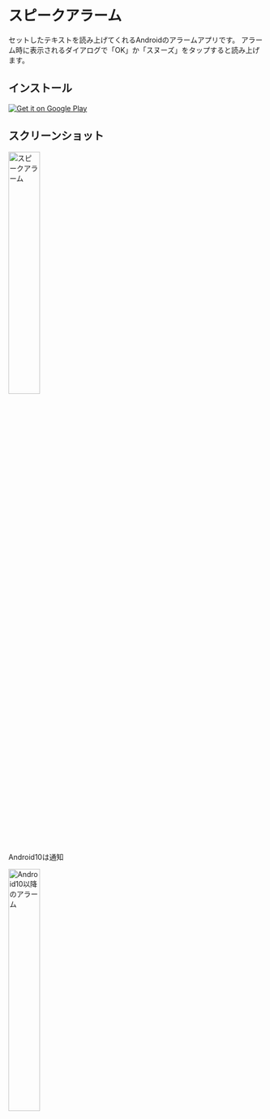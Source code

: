# スピークアラーム
セットしたテキストを読み上げてくれるAndroidのアラームアプリです。
アラーム時に表示されるダイアログで「OK」か「スヌーズ」をタップすると読み上げます。

## インストール
<a href="https://play.google.com/store/apps/details?id=me.kirimin.mitsumine">
  <img alt="Get it on Google Play"
       src="https://developer.android.com/images/brand/en_generic_rgb_wo_60.png" />
</a>

## スクリーンショット
<img src="https://user-images.githubusercontent.com/46076511/66407405-1dbc9380-ea28-11e9-8aaf-a47bfa779bcd.gif" alt="スピークアラーム" width=35%/>
<p> Android10は通知</p>
<img src="https://user-images.githubusercontent.com/46076511/66415214-0edcdd80-ea36-11e9-99ce-ae3a2dab4cd0.png" alt="Android10以降のアラーム" width=35%/>
